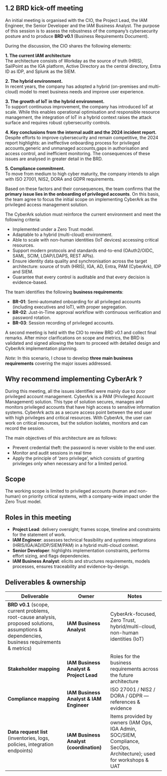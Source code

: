 ## 1.2 BRD kick-off meeting

An initial meeting is organised with the CIO, the Project Lead, the IAM Engineer, the Senior Developer and the IAM Business Analyst. The purpose of this session is to assess the robustness of the company’s cybersecurity posture and to produce **BRD v0.1** (Business Requirements Document).

During the discussion, the CIO shares the following elements:

**1. The current IAM architecture**  
   The architecture consists of Workday as the source of truth (HRIS), SailPoint as the IGA platform, Active Directory as the central directory, Entra ID as IDP, and Splunk as the SIEM.

**2. The hybrid environment.**  
   In recent years, the company has adopted a hybrid (on-premises and multi-cloud) model to meet business needs and improve user experience.

**3. The growth of IoT in the hybrid environment.**  
   To support continuous improvement, the company has introduced IoT at scale. While this enables operational optimisation and responsible resource management, the integration of IoT in a hybrid context raises the attack surface and requires robust cybersecurity controls.

**4. Key conclusions from the internal audit and the 2024 incident report.**  
   Despite efforts to improve cybersecurity and remain competitive, the 2024 report highlights: an ineffective onboarding process for privileged accounts,generic and unmanaged accounts,gaps in authorisation and access control, and inefficient monitoring. The consequences of these issues are analysed in greater detail in the BRD.

**5. Compliance commitment.**  
   To move from medium to high cyber maturity, the company intends to align with ISO 27001, NIS2, DORA and GDPR requirements.

Based on these factors and their consequences, the team confirms that the **primary issue lies in the onboarding of privileged accounts**. On this basis, the team agree to focus the initial scope on implementing CyberArk as the privileged access management solution.

The CyberArk solution must reinforce the current environment and meet the following criteria:
- Implemented under a Zero Trust model.  
- Adaptable to a hybrid (multi-cloud) environment.  
- Able to scale with non-human identities (IoT devices) accessing critical resources.  
- Support modern protocols and standards end-to-end (OAuth2/OIDC, SAML, SCIM, LDAP/LDAPS, REST APIs).  
- Ensure identity data quality and synchronisation across the target architecture: source of truth (HRIS), IGA, AD, Entra, PAM (CyberArk), IDP and SIEM.  
- Guarantee that every control is auditable and that every decision is evidence-based.

The team identifies the following **business requirements**:
- **BR-01**: Semi-automated onboarding for all privileged accounts (including executives and IoT), with proper segregation.  
- **BR-02**: Just-in-Time approval workflow with continuous verification and password rotation.  
- **BR-03**: Session recording of privileged accounts.

A second meeting is held with the CIO to review BRD v0.1 and collect final remarks. After minor clarifications on scope and metrics, the BRD is validated and signed allowing the team to proceed with detailed design and CyberArk implementation planning.

*Note:* In this scenario, I chose to develop **three main business requirements** covering the major issues addressed.

## Why recommend implementing CyberArk ?
During this meeting, all the issues identified were mainly due to poor privileged account management. CyberArk is a PAM (Privileged Account Management) solution. This type of solution secures, manages and monitors privileged accounts that have high access to sensitive information systems.
CyberArk acts as a secure access point between the end user with high privileges and critical resources. With CyberArk, the user can work on critical resources, but the solution isolates, monitors and can record the session.

The main objectives of this architecture are as follows:
- Prevent credential theft: the password is never visible to the end user.
- Monitor and audit sessions in real time
- Apply the principle of ‘zero privilege’, which consists of granting privileges only when necessary and for a limited period.  



## Scope

The working scope is limited to privileged accounts (human and non-human) on priority critical systems, with a company-wide impact under the Zero Trust model.


## Roles in this meeting

- **Project Lead**: delivery oversight; frames scope, timeline and constraints for the statement of work.  
- **IAM Engineer**: assesses technical feasibility and systems integrations (HRIS/IGA/AD/IDP/SIEM/PAM) in a hybrid multi-cloud context.  
- **Senior Developer**: highlights implementation constraints, performs effort sizing, and flags dependencies.  
- **IAM Business Analyst**: elicits and structures requirements, models processes, ensures traceability and evidence-by-design.


## Deliverables & ownership

| Deliverable | Owner | Notes |
|---|---|---|
| **BRD v0.1** (scope, current problems, root-cause analysis, proposed solutions, assumptions & dependencies, business requirements & metrics) | **IAM Business Analyst** | CyberArk-focused, Zero Trust, hybrid/multi-cloud, non-human identities (IoT) |
| **Stakeholder mapping** | **IAM Business Analyst & Project Lead** | Roles for the business requirements across the future architecture |
| **Compliance mapping** | **IAM Business Analyst & IAM Engineer** | ISO 27001 / NIS2 / DORA / GDPR — references & evidence |
| **Data request list** (inventories, logs, policies, integration endpoints) | **IAM Business Analyst (coordination)** | Items provided by owners (IAM Ops, IGA Admin, SOC/SIEM, Compliance, SecOps, Architecture); used for workshops & UAT |




